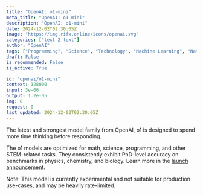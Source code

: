 ```yaml
---
title: "OpenAI: o1-mini"
meta_title: "OpenAI: o1-mini"
description: "OpenAI: o1-mini"
date: 2024-12-02T02:30:05Z
image: "https://img.rifx.online/icons/openai.svg"
categories: ["text 2 text"]
author: "OpenAI"
tags: ["Programming", "Science", "Technology", "Machine Learning", "Natural Language Processing"]
draft: False
is_recommended: False
is_active: True

id: "openai/o1-mini"
context: 128000
input: 3e-06
output: 1.2e-05
img: 0
request: 0
last_updated: 2024-12-02T02:30:05Z
---
```


The latest and strongest model family from OpenAI, o1 is designed to spend more time thinking before responding.

The o1 models are optimized for math, science, programming, and other STEM-related tasks. They consistently exhibit PhD-level accuracy on benchmarks in physics, chemistry, and biology. Learn more in the [launch announcement](https://openai.com/o1).

Note: This model is currently experimental and not suitable for production use-cases, and may be heavily rate-limited.

